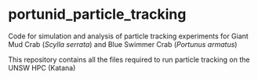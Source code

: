 # portunid_particle_tracking
Code for simulation and analysis of particle tracking experiments for Giant Mud Crab (*Scylla serrata*) and Blue Swimmer Crab (*Portunus armatus*)

This repository contains all the files required to run particle tracking on the UNSW HPC (Katana)
